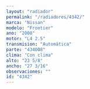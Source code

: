 ```yaml
---
layout: "radiador"
permalink: "/radiadores/4342/"
marca: "Nissan"
modelo: "Frontier"
ano: "2008"
motor: "L4 2.5"
transmision: "Automática"
parte: "434008"
clima: "Con clima"
alto: "23 5/8"
ancho: "27 3/16"
observaciones: ""
id: "4342"
---
```


